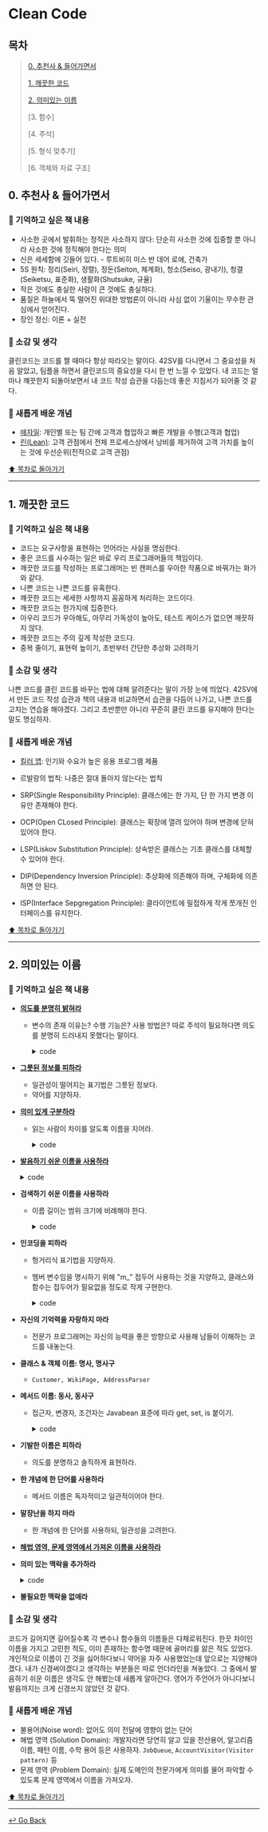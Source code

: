 # Clean Code

## 목차

>  [0. 추천사 & 들어가면서](https://github.com/lisy0123/Nomadcoders/tree/main/Clean_Code#0-%EC%B6%94%EC%B2%9C%EC%82%AC--%EB%93%A4%EC%96%B4%EA%B0%80%EB%A9%B4%EC%84%9C)
>
>  [1. 깨끗한 코드](https://github.com/lisy0123/Nomadcoders/tree/main/Clean_Code#1-%EA%B9%A8%EB%81%97%ED%95%9C-%EC%BD%94%EB%93%9C)
>
>  [2. 의미있는 이름](https://github.com/lisy0123/Nomadcoders/tree/main/Clean_Code#2-%EC%9D%98%EB%AF%B8%EC%9E%88%EB%8A%94-%EC%9D%B4%EB%A6%84)
>
>  [3. 함수]
>
>  [4. 주석]
>
>  [5. 형식 맞추기]
>
>  [6. 객체와 자료 구조]

## 0. 추천사 & 들어가면서

### :book: 기억하고 싶은 책 내용

- 사소한 곳에서 발휘하는 정직은 사소하지 않다: 단순히 사소한 것에 집중할 뿐 아니라 사소한 것에 정직해야 한다는 의미
- 신은 세세함에 깃들어 있다. - 루트비히 미스 반 데어 로에, 건축가
- 5S 원칙: 정리(Seiri, 정렬), 정돈(Seiton, 체계화), 청소(Seiso, 광내기), 청결(Seiketsu, 표준화), 생활화(Shutsuke, 규율)
- 작은 것에도 충실한 사람이 큰 것에도 충실하다.
- 품질은 하늘에서 뚝 떨어진 위대한 방법론이 아니라 사심 없이 기울이는 무수한 관심에서 얻어진다.
- 장인 정신: 이론 + 실전

### 📌 소감 및 생각

클린코드는 코드를 짤 때마다 항상 따라오는 말이다. 42SV를 다니면서 그 중요성을 처음 알았고, 팀플을 하면서 클린코드의 중요성을 다시 한 번 느낄 수 있었다. 내 코드는 얼마나 꺠끗한지 되돌아보면서 내 코드 작성 습관을 다듬는데 좋은 지침서가 되어줄 것 같다.

### 🔎 새롭게 배운 개념

- [애자일](http://www.incodom.kr/%EC%95%A0%EC%9E%90%EC%9D%BC_%EB%B0%A9%EB%B2%95%EB%A1%A0): 개인별 또는 팀 간에 고객과 협업하고 빠른 개발을 수행(고객과 협업)
- [린(Lean)](http://www.incodom.kr/%EB%A6%B0_%EC%86%8C%ED%94%84%ED%8A%B8%EC%9B%A8%EC%96%B4_%EA%B0%9C%EB%B0%9C%EB%B0%A9%EB%B2%95%EB%A1%A0): 고객 관점에서 전체 프로세스상에서 낭비를 제거하여 고객 가치를 높이는 것에 우선순위(전적으로 고객 관점)

[:arrow_up: 목차로 돌아가기](https://github.com/lisy0123/Nomadcoders/tree/main/Clean_Code#clean-code)

---

## 1. 깨끗한 코드

### :book: 기억하고 싶은 책 내용

- 코드는 요구사항을 표현하는 언어라는 사실을 명심한다.
- 좋은 코드를 사수하는 일은 바로 우리 프로그래머들의 책임이다.
- 깨끗한 코드를 작성하는 프로그래머는 빈 캔퍼스를 우아한 작품으로 바꿔가는 화가와 같다.
- 나쁜 코드는 나쁜 코드를 유혹한다.
- 꺠끗한 코드는 세세한 사항까지 꼼꼼하게 처리하는 코드이다.
- 깨끗한 코드는 한가지에 집중한다.
- 아우리 코드가 우아해도, 아무리 가독성이 높아도, 테스트 케이스가 없으면 깨끗하지 않다.
- 깨끗한 코드는 주의 깊게 작성한 코드다.
- 중복 줄이기, 표현력 높이기, 초반부터 간단한 추상화 고려하기

### 📌 소감 및 생각

나쁜 코드를 클린 코드를 바꾸는 법에 대해 알려준다는 말이 가장 눈에 띄었다. 42SV에서 만든 코드 작성 습관과 책의 내용과 비교하면서 습관을 다듬어 나가고, 나쁜 코드를 고치는 연습을 해야겠다. 그리고 초반뿐만 아니라 꾸준히 클린 코드를 유지해야 한다는 말도 명심하자.

### 🔎 새롭게 배운 개념

- [킬러 앱](https://ko.wikipedia.org/wiki/%ED%82%AC%EB%9F%AC_%EC%95%A0%ED%94%8C%EB%A6%AC%EC%BC%80%EC%9D%B4%EC%85%98): 인기와 수요가 높은 응용 프로그램 제품

- 르발랑의 법칙: 나중은 절대 돌아지 않는다는 법칙
- SRP(Single Responsibility Principle): 클래스에는 한 가지, 단 한 가지 변경 이유만 존재해야 한다.
- OCP(Open CLosed Principle): 클래스는 확장에 열려 있어야 하며 변경에 닫혀 있어야 한다.
- LSP(Liskov Substitution Principle): 상속받은 클래스는 기초 클래스를 대체할 수 있어야 한다.
- DIP(Dependency Inversion Principle): 추상화에 의존해야 하며, 구체화에 의존하면 안 된다.
- ISP(Interface Sepgregation Principle): 클라이언트에 밀접하게 작게 쪼개진 인터페이스를 유지한다.

[:arrow_up: 목차로 돌아가기](https://github.com/lisy0123/Nomadcoders/tree/main/Clean_Code#clean-code)

---

## 2. 의미있는 이름

### :book: 기억하고 싶은 책 내용

- <u>**의도를 분명히 밝혀라**</u>

  - 변수의 존재 이유는? 수행 기능은? 사용 방법은? 따로 주석이 필요하다면 의도를 분명히 드러내지 못했다는 말이다.

    <details>
      <summary> code </summary>
      <div markdown="1">

    ```java
    // Bad
    public List<int[]> getThem() {
      List<int[]> list1 = new ArrayList<int[]>();
      for (int[] x : theList)
        if (x[0] == 4)
          list1.add(x);
      return list1;
    }
    
    // Good
    public List<Cell> getFlaggedCells() {
      List<Cell> flaggedCells = new ArrayList<Cell>();
      for (Cell cell : gameBoard)
        if (cell.isFlagged())
          flaggedCells.add(cell);
      return flaggedCells;
    }
    ```

      </div>
    </details>

- <u>**그릇된 정보를 피하라**</u>

  - 일관성이 떨어지는 표기법은 그릇된 정보다.
  - 약어를 지양하자.

- <u>**의미 있게 구분하라**</u>

  - 읽는 사람이 차이를 알도록 이름을 지어라.

    <details>
      <summary> code </summary>
      <div markdown="1">

    ```java
    // Bad
    public state void copyChars(char a1[], char a2[])
      
    // Good
    public state void copyChars(char source, char destination)
    ```

      </div>
    </details>

- <u>**발음하기 쉬운 이름을 사용하라**</u>

  <details>
    <summary> code </summary>
    <div markdown="1">

  ```java
  // Bad
  Date genymdhms;
    
  // Good
  Date generationTimestamp;
  ```

    </div>
  </details>

- **검색하기 쉬운 이름을 사용하라**

  - 이름 길이는 범위 크기에 비례해야 한다.

    <details>
      <summary> code </summary>
      <div markdown="1">

    ```java
    // Bad
    for (int i = 0; i < 10; i++) {
      s += i * 5;
    }
      
    // Good
    int maxIndex = 10;
    const int MULTIPLICATION_CONDITION = 5;
    int sum = 0;
    
    for (int i = 0; i < maxIndex; i++) {
      sum += i * MULTIPLICATION_CONDITION;
    }
    ```

      </div>
    </details>

- **인코딩을 피하라**

  - 헝거리식 표기법을 지양하자.

  - 멤버 변수임을 명시하기 위해 "m_" 접두어 사용하는 것을 지양하고, 클래스와 함수는 접두어가 필요없을 정도로 작게 구현한다.

    <details>
      <summary> code </summary>
      <div markdown="1">

    ```java
    // Bad
    String m_dsc;
    public interface IShapeFactory;
    public class ShapeFactory;
    
    // Good
    String description;
    public interface ShapeFactory;
    public class ShapeFactoryImp;
    public class CShapeFactory;
    ```

      </div>
    </details>

- **자신의 기억력을 자랑하지 마라**

  - 전문가 프로그래머는 자신의 능력을 좋은 방향으로 사용해 남들이 이해하는 코드를 내놓는다.

- **클래스 & 객체 이름: 명사, 명사구**

  - `Customer, WikiPage, AddressParser`

- **메서드 이름: 동사, 동사구**

  - 접근자, 변경자, 조건자는 Javabean 표준에 따라 get, set, is 붙이기.

    <details>
      <summary> code </summary>
      <div markdown="1">

    ```java
    string name = employee.getName();
    customer.setName("mike");
    if (paycheck.isPosted())...
    
    // Bad
    Complex fulcrumPoint = new Complex(10.0)
    
    // Good
    Complex fulcrumPoint = Complex.FromRealNumber(10.0)
    ```

      </div>
    </details>

- **기발한 이름은 피하라**

  - 의도를 분명하고 솔직하게 표현하라.

- **한 개념에 한 단어를 사용하라**

  - 메서드 이름은 독자적이고 일관적이어야 한다.

- **말장난을 하지 마라**

  - 한 개념에 한 단어를 사용하되, 일관성을 고려한다.

- <u>**해법 영역, 문제 영역에서 가져온 이름을 사용하라**</u>

- **의미 있는 맥락을 추가하라**

  <details>
    <summary> code </summary>
    <div markdown="1">

  ```java
  // Bad
  private static void printGuessStatistics(char candidate, int count) {
    String number;
    String verb;
    String pluralModifier;
  
    if (count == 0) {
      number = "no";
      verb = "are";
      pluralModifier = "s";
    } else if (count == 1) {
      number = "1";
      verb = "is";
      pluralModifier = "";
    } else {
      number = Integer.toString(count);
      verb = "are";
      pluralModifier = "s";
    }
    
    String guessMessage = String.format("There %s %s %s%s", verb, number, candidate, pluralModifier);
    System.out.println(guessMessage);
  }
  
  // Good
  public class GuessStatisticsMeeage {
    String number;
    String verb;
    String pluralModifier;
  
    public String make(char candidate, int count) {
      createPluralDependentMessage(count);
      return String.format("There %s %s %s%s", verb, number, candidate, pluralModifier);
    }
  
    private void createPluralDependentMessage(int count) {
      if (count == 0) {
        thereAreNoLetters();
      } else if (count == 1) {
        thereIsOneLetter();
      } else {
        thereManyLetters(count);
      }
    }
  
    private void thereManyLetters(int count) {
      number = Integer.toString(count);
      verb = "are";
      pluralModifier = "s";
    }
  
    private void thereIsOneLetter() {
      number = "1";
      verb = "is";
      pluralModifier = "";
    }
  
    private void thereAreNoLetters() {
      number = "no";
      verb = "are";
      pluralModifier = "s";
    }
  }
  ```

    </div>
  </details>

- **불필요한 맥락을 없애라**

### 📌 소감 및 생각

코드가 길어지면 길어질수록 각 변수나 함수들의 이름들은 다채로워진다. 한끗 차이인 이름을 가지고 고민한 적도, 이미 존재하는 함수명 때문에 골머리를 앓은 적도 있었다. 개인적으로 이름이 긴 것을 싫어하다보니 약어을 자주 사용했었는데 앞으로는 지양해야겠다. 내가 신경써야겠다고 생각하는 부분들은 따로 언더라인을 쳐놓았다. 그 중에서 발음하기 쉬운 이름은 생각도 안 해봤는데 새롭게 알아간다. 영어가 주언어가 아니다보니 발음까지는 크게 신경쓰지 않았던 것 같다.

### 🔎 새롭게 배운 개념

- 불용어(Noise word): 없어도 의미 전달에 영향이 없는 단어
- 해법 영역 (Solution Domain): 개발자라면 당연히 알고 있을 전산용어, 알고리즘 이름, 패턴 이름, 수학 용어 등은 사용하자. `JobQueue`, `AccountVisitor(Visitor pattern)` 등
- 문제 영역 (Problem Domain): 실제 도메인의 전문가에게 의미를 물어 파악할 수 있도록 문제 영역에서 이름을 가져오자.

[:arrow_up: 목차로 돌아가기](https://github.com/lisy0123/Nomadcoders/tree/main/Clean_Code#clean-code)

---

[↩️ Go Back](https://github.com/lisy0123/Nomadcoders)

